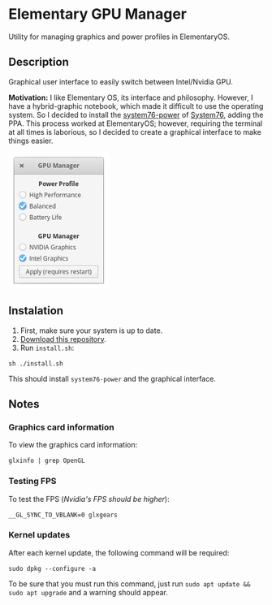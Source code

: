 # Elementary GPU Manager

Utility for managing graphics and power profiles in ElementaryOS.

## Description

Graphical user interface to easily switch between Intel/Nvidia GPU.

**Motivation:** I like Elementary OS, its interface and philosophy. However, I have a hybrid-graphic notebook, which made it difficult to use the operating system. So I decided to install the [system76-power](https://support.system76.com/articles/graphics-switch-ubuntu/) of [System76](https://system76.com/), adding the PPA. This process worked at ElementaryOS; however, requiring the terminal at all times is laborious, so I decided to create a graphical interface to make things easier.

![Screenshot](./screenshot.jpg)

## Instalation

1. First, make sure your system is up to date.
1. [Download this repository](https://github.com/filipestevao/elementary-gpu-manager/archive/master.zip).
1. Run `install.sh`:

```
sh ./install.sh
```
This should install `system76-power` and the graphical interface.

## Notes

### Graphics card information

To view the graphics card information:

```
glxinfo | grep OpenGL
```

### Testing FPS

To test the FPS (*Nvidia's FPS should be higher*):

```
__GL_SYNC_TO_VBLANK=0 glxgears
```

### Kernel updates

After each kernel update, the following command will be required:

```
sudo dpkg --configure -a
```

To be sure that you must run this command, just run `sudo apt update && sudo apt upgrade` and a warning should appear.